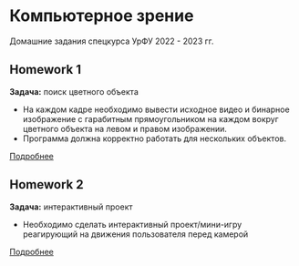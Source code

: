# Компьютерное зрение
Домашние задания спецкурса УрФУ 2022 - 2023 гг.

##  Homework 1
**Задача:** поиск цветного объекта

- На каждом кадре необходимо вывести исходное видео и бинарное изображение с гарабитным прямоугольником на каждом вокруг цветного объекта на левом и правом изображении.
- Программа должна корректно работать для нескольких объектов.  

[Подробнее](https://github.com/12gerts/cv_course22-23/tree/main/HW_1)  

##  Homework 2
**Задача:** интерактивный проект  
- Необходимо сделать интерактивный проект/мини-игру реагирующий на движения пользователя перед камерой  

[Подробнее](https://github.com/12gerts/cv_course22-23/tree/main/HW_2)
